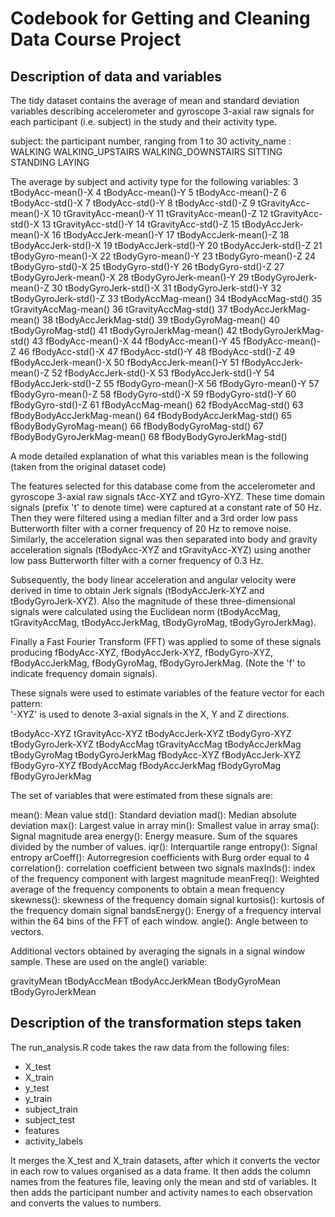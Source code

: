 # Codebook for Getting and Cleaning Data Course Project

## Description of data and variables

The tidy dataset contains the average of mean and standard deviation variables describing accelerometer and gyroscope 3-axial raw signals for each participant (i.e. subject) in the study and their activity type. 

subject: the participant number, ranging from 1 to 30
activity_name : WALKING
 WALKING_UPSTAIRS
 WALKING_DOWNSTAIRS
 SITTING
 STANDING
 LAYING

The average by subject and activity type for the following variables:
3            tBodyAcc-mean()-X
4            tBodyAcc-mean()-Y
5            tBodyAcc-mean()-Z
6             tBodyAcc-std()-X
7             tBodyAcc-std()-Y
8             tBodyAcc-std()-Z
9         tGravityAcc-mean()-X
10        tGravityAcc-mean()-Y
11        tGravityAcc-mean()-Z
12         tGravityAcc-std()-X
13         tGravityAcc-std()-Y
14         tGravityAcc-std()-Z
15       tBodyAccJerk-mean()-X
16       tBodyAccJerk-mean()-Y
17       tBodyAccJerk-mean()-Z
18        tBodyAccJerk-std()-X
19        tBodyAccJerk-std()-Y
20        tBodyAccJerk-std()-Z
21          tBodyGyro-mean()-X
22          tBodyGyro-mean()-Y
23          tBodyGyro-mean()-Z
24           tBodyGyro-std()-X
25           tBodyGyro-std()-Y
26           tBodyGyro-std()-Z
27      tBodyGyroJerk-mean()-X
28      tBodyGyroJerk-mean()-Y
29      tBodyGyroJerk-mean()-Z
30       tBodyGyroJerk-std()-X
31       tBodyGyroJerk-std()-Y
32       tBodyGyroJerk-std()-Z
33          tBodyAccMag-mean()
34           tBodyAccMag-std()
35       tGravityAccMag-mean()
36        tGravityAccMag-std()
37      tBodyAccJerkMag-mean()
38       tBodyAccJerkMag-std()
39         tBodyGyroMag-mean()
40          tBodyGyroMag-std()
41     tBodyGyroJerkMag-mean()
42      tBodyGyroJerkMag-std()
43           fBodyAcc-mean()-X
44           fBodyAcc-mean()-Y
45           fBodyAcc-mean()-Z
46            fBodyAcc-std()-X
47            fBodyAcc-std()-Y
48            fBodyAcc-std()-Z
49       fBodyAccJerk-mean()-X
50       fBodyAccJerk-mean()-Y
51       fBodyAccJerk-mean()-Z
52        fBodyAccJerk-std()-X
53        fBodyAccJerk-std()-Y
54        fBodyAccJerk-std()-Z
55          fBodyGyro-mean()-X
56          fBodyGyro-mean()-Y
57          fBodyGyro-mean()-Z
58           fBodyGyro-std()-X
59           fBodyGyro-std()-Y
60           fBodyGyro-std()-Z
61          fBodyAccMag-mean()
62           fBodyAccMag-std()
63  fBodyBodyAccJerkMag-mean()
64   fBodyBodyAccJerkMag-std()
65     fBodyBodyGyroMag-mean()
66      fBodyBodyGyroMag-std()
67 fBodyBodyGyroJerkMag-mean()
68  fBodyBodyGyroJerkMag-std()

A mode detailed explanation of what this variables mean is the following (taken from the original dataset code)

The features selected for this database come from the accelerometer and gyroscope 3-axial raw signals tAcc-XYZ and tGyro-XYZ. These time domain signals (prefix 't' to denote time) were captured at a constant rate of 50 Hz. Then they were filtered using a median filter and a 3rd order low pass Butterworth filter with a corner frequency of 20 Hz to remove noise. Similarly, the acceleration signal was then separated into body and gravity acceleration signals (tBodyAcc-XYZ and tGravityAcc-XYZ) using another low pass Butterworth filter with a corner frequency of 0.3 Hz. 

Subsequently, the body linear acceleration and angular velocity were derived in time to obtain Jerk signals (tBodyAccJerk-XYZ and tBodyGyroJerk-XYZ). Also the magnitude of these three-dimensional signals were calculated using the Euclidean norm (tBodyAccMag, tGravityAccMag, tBodyAccJerkMag, tBodyGyroMag, tBodyGyroJerkMag). 

Finally a Fast Fourier Transform (FFT) was applied to some of these signals producing fBodyAcc-XYZ, fBodyAccJerk-XYZ, fBodyGyro-XYZ, fBodyAccJerkMag, fBodyGyroMag, fBodyGyroJerkMag. (Note the 'f' to indicate frequency domain signals). 

These signals were used to estimate variables of the feature vector for each pattern:  
'-XYZ' is used to denote 3-axial signals in the X, Y and Z directions.

tBodyAcc-XYZ
tGravityAcc-XYZ
tBodyAccJerk-XYZ
tBodyGyro-XYZ
tBodyGyroJerk-XYZ
tBodyAccMag
tGravityAccMag
tBodyAccJerkMag
tBodyGyroMag
tBodyGyroJerkMag
fBodyAcc-XYZ
fBodyAccJerk-XYZ
fBodyGyro-XYZ
fBodyAccMag
fBodyAccJerkMag
fBodyGyroMag
fBodyGyroJerkMag

The set of variables that were estimated from these signals are: 

mean(): Mean value
std(): Standard deviation
mad(): Median absolute deviation 
max(): Largest value in array
min(): Smallest value in array
sma(): Signal magnitude area
energy(): Energy measure. Sum of the squares divided by the number of values. 
iqr(): Interquartile range 
entropy(): Signal entropy
arCoeff(): Autorregresion coefficients with Burg order equal to 4
correlation(): correlation coefficient between two signals
maxInds(): index of the frequency component with largest magnitude
meanFreq(): Weighted average of the frequency components to obtain a mean frequency
skewness(): skewness of the frequency domain signal 
kurtosis(): kurtosis of the frequency domain signal 
bandsEnergy(): Energy of a frequency interval within the 64 bins of the FFT of each window.
angle(): Angle between to vectors.

Additional vectors obtained by averaging the signals in a signal window sample. These are used on the angle() variable:

gravityMean
tBodyAccMean
tBodyAccJerkMean
tBodyGyroMean
tBodyGyroJerkMean

## Description of the transformation steps taken

The run_analysis.R code takes the raw data from the following files:
- X_test
- X_train
- y_test
- y_train
- subject_train
- subject_test
- features
- activity_labels

It merges the X_test and X_train datasets, after which it converts the vector in each row to values organised as a data frame. 
It then adds the column names from the features file, leaving only the mean and std of variables. 
It then adds the participant number and activity names to each observation and converts the values to numbers. 





